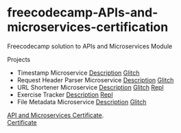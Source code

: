# freecodecamp-APIs-and-microservices-certification
Freecodecamp solution to APIs and Microservices Module

Projects

- Timestamp Microservice [Description](Project-Description/Timestamp-Microservice.md) [Glitch](https://gamy-leopard.glitch.me/)
- Request Header Parser Microservice [Description](Project-Description/Request-Header-Parser-Microservice.md) [Glitch](https://open-literate-constellation.glitch.me)
- URL Shortener Microservice [Description](Project-Description/URL-Shortener-Microservice.md) [Glitch](https://big-iced-caribou.glitch.me) [Repl](https://url-shortener-service.mandeep147.repl.co/)
- Exercise Tracker [Description](Project-Description/Exercise-Tracker-Microservice.md) [Repl](https://API-project-exercisetracker.mandeep147.repl.co)
- File Metadata Microservice [Description](Project-Description/File-Metadata-Microservice.md) [Glitch](https://curly-substantial-puma.glitch.me)


[API and Microservices Certificate](https://www.freecodecamp.org/certification/mandeepkaur/apis-and-microservices).     
[Certificate](Project/API-project-exercisetracker/apis-and-microservices.pdf)
